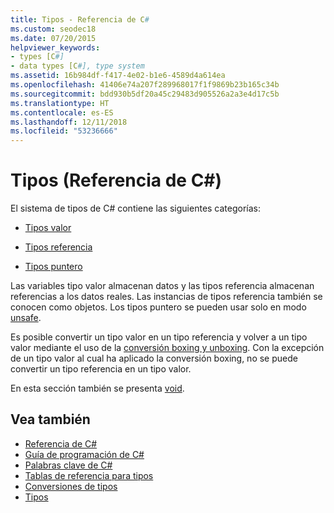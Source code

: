 ```yaml
---
title: Tipos - Referencia de C#
ms.custom: seodec18
ms.date: 07/20/2015
helpviewer_keywords:
- types [C#]
- data types [C#], type system
ms.assetid: 16b984df-f417-4e02-b1e6-4589d4a614ea
ms.openlocfilehash: 41406e74a207f289968017f1f9869b23b165c34b
ms.sourcegitcommit: bdd930b5df20a45c29483d905526a2a3e4d17c5b
ms.translationtype: HT
ms.contentlocale: es-ES
ms.lasthandoff: 12/11/2018
ms.locfileid: "53236666"
---
```

# <a name="types-c-reference"></a>Tipos (Referencia de C#)

El sistema de tipos de C# contiene las siguientes categorías:

- [Tipos valor](value-types.md)

- [Tipos referencia](reference-types.md)

- [Tipos puntero](../../programming-guide/unsafe-code-pointers/pointer-types.md)

 Las variables tipo valor almacenan datos y las tipos referencia almacenan referencias a los datos reales. Las instancias de tipos referencia también se conocen como objetos. Los tipos puntero se pueden usar solo en modo [unsafe](unsafe.md).

 Es posible convertir un tipo valor en un tipo referencia y volver a un tipo valor mediante el uso de la [conversión boxing y unboxing](../../../csharp/programming-guide/types/boxing-and-unboxing.md). Con la excepción de un tipo valor al cual ha aplicado la conversión boxing, no se puede convertir un tipo referencia en un tipo valor.

 En esta sección también se presenta [void](void.md).

## <a name="see-also"></a>Vea también

- [Referencia de C#](../index.md)
- [Guía de programación de C#](../../programming-guide/index.md)
- [Palabras clave de C#](index.md)
- [Tablas de referencia para tipos](reference-tables-for-types.md)
- [Conversiones de tipos](../../programming-guide/types/casting-and-type-conversions.md)
- [Tipos](../../programming-guide/types/index.md)
